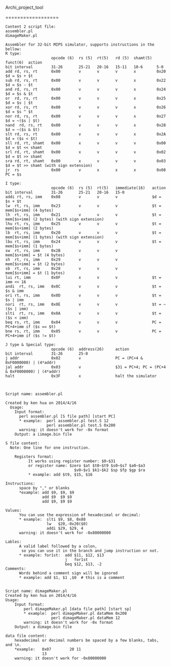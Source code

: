 Archi_project_tool 

==================

    Content 2 script file: 
    assembler.pl 
    dimageMaker.pl 
 
    Assembler for 32-bit MIPS simulator, supports instructions in the bellow: 
    R type: 
                        opcode (6)  rs (5)  rt(5)   rd (5)  shamt(5)  funct(6)  action 
    bit interval        31-26       25-21   20-16   15-11   10-6      5-0 
    add rd, rs, rt      0x00        v       v       v       x         0x20      $d = $s + $t 
    sub rd, rs, rt      0x00        v       v       v       x         0x22      $d = $s - $t 
    and rd, rs, rt      0x00        v       v       v       x         0x24      $d = $s & $t 
    or  rd, rs, rt      0x00        v       v       v       x         0x25      $d = $s | $t 
    xor rd, rs, rt      0x00        v       v       v       x         0x26      $d = $s ^ $t 
    nor rd, rs, rt      0x00        v       v       v       x         0x27      $d = ~($s | $t) 
    nand  rd, rs, rt    0x00        v       v       v       x         0x28      $d = ~($s & $t) 
    slt rd, rs, rt      0x00        v       v       v       x         0x2A      $d = ($s < $t) 
    sll rd, rt, shamt   0x00        x       v       v       v         0x00      $d = $t << shamt 
    srl rd, rt, shamt   0x00        x       v       v       v         0x02      $d = $t >> shamt 
    sra rd, rt, shamt   0x00        x       v       v       v         0x03      $d = $t >> shamt (with sign extension) 
    jr  rs              0x00        v       x       x       x         0x08      PC = $s 
 
    I type:  
                        opcode (6)  rs (5)  rt(5)   immediate(16)   action 
    bit interval        31-26       25-21   20-16   15-0 
    addi rt, rs, imm    0x08        v       v       v               $d = $s + $t 
    lw  rt, rs, imm     0x23        v       v       v               $t = mem[$s+imm] (4 bytes) 
    lh  rt, rs, imm     0x21        v       v       v               $t = mem[$s+imm] (2 bytes) (with sign extension) 
    lhu rt, rs, imm     0x25        v       v       v               $t = mem[$s+imm] (2 bytes) 
    lb  rt, rs, imm     0x20        v       v       v               $t = mem[$s+imm] (1 bytes) (with sign extension) 
    lbu rt, rs, imm     0x24        v       v       v               $t = mem[$s+imm] (1 bytes) 
    sw  rt, rs, imm     0x2B        v       v       v               mem[$s+imm] = $t (4 bytes) 
    sh  rt, rs, imm     0x29        v       v       v               mem[$s+imm] = $t (2 bytes) 
    sb  rt, rs, imm     0x28        v       v       v               mem[$s+imm] = $t (1 bytes) 
    lui rt, imm         0x0F        x       v       v               $t = imm << 16 
    andi  rt, rs, imm   0x0C        v       v       v               $t = $s & imm 
    ori rt, rs, imm     0x0D        v       v       v               $t = $s | imm 
    nori  rt, rs, imm   0x0E        v       v       v               $t = ~($s | imm) 
    slti  rt, rs, imm   0x0A        v       v       v               $t = ($s < imm) 
    beq rs, rt, imm     0x04        v       v       v               PC = PC+4+imm if ($s == $t) 
    bne rs, rt, imm     0x05        v       v       v               PC = PC+4+imm if ($s != $t) 
     
    J type & Special type:  
                        opcode (6)  address(26)     action 
    bit interval        31-26       25-0 
    j addr              0x02        v               PC = (PC+4 & 0xF0000000) | (4*addr) 
    jal addr            0x03        v               $31 = PC+4; PC = (PC+4 & 0xF0000000) | (4*addr) 
    halt                0x3F        x               halt the simulator 
  
  
 
    Script name: assembler.pl 
  
    Created by ken hua on 2014/4/16 
      Usage: 
        Input format:  
          perl assembler.pl [S file path] [start PC] 
          * example:  perl assembler.pl test.S 12 
                      perl assembler.pl test.S 0x200 
          warning: it doesn't work for -0x format 
        Output: a iimage.bin file 
      
    S file content: 
      Note: One line for one instruction. 
 
        Registers format: 
              It works using register number: $0~$31 
              or register name: $zero $at $t0~$t9 $s0~$s7 $a0~$a3 
                                  $v0~$v1 $k1~$k2 $sp $fp $gp $ra 
              * example: add $t9, $15, $16 
 
    Instructions: 
          space by "," or blanks 
          *example: add $9, $9, $9 
                    add $9  $9 $9 
                    add $9, $9 $9 
 
    Values:
          You can use the expression of hexadecimal or decimal: 
          * example:  slti $9, $8, 0x88 
                      lw   $20,-0x20($0) 
                      addi $29, $29, 4 
          warning: it doesn't work for -0x80000000 
 
    Lables: 
          A valid label followed by a colon, 
           so you can use it in the branch and jump instruction or not. 
          * example: for1st:  add $11, $12, $13 
                              j   for1st 
                              beq $12, $13, -2 
    Comments: 
          Words behind a comment sign will be ignored 
          * example: add $1, $1 ,$0  # this is a comment 
      
    
    Script name: dimageMaker.pl 
    Created by ken hua on 2014/4/16 
    Usage: 
        Input format:
            perl dimageMaker.pl [data file path] [start sp] 
            * example:  perl dimageMaker.pl dataMem 0x200 
                        perl dimageMaker.pl dataMem 12 
            warning: it doesn't work for -0x format 
        Output: a dimage.bin file 
 
    data file content: 
        hexadecimal or decimal numbers be spaced by a few blanks, tabs, and \n. 
        *example:   0x07        20 11       
                    13 
        warning: it doesn't work for -0x80000000 
    
